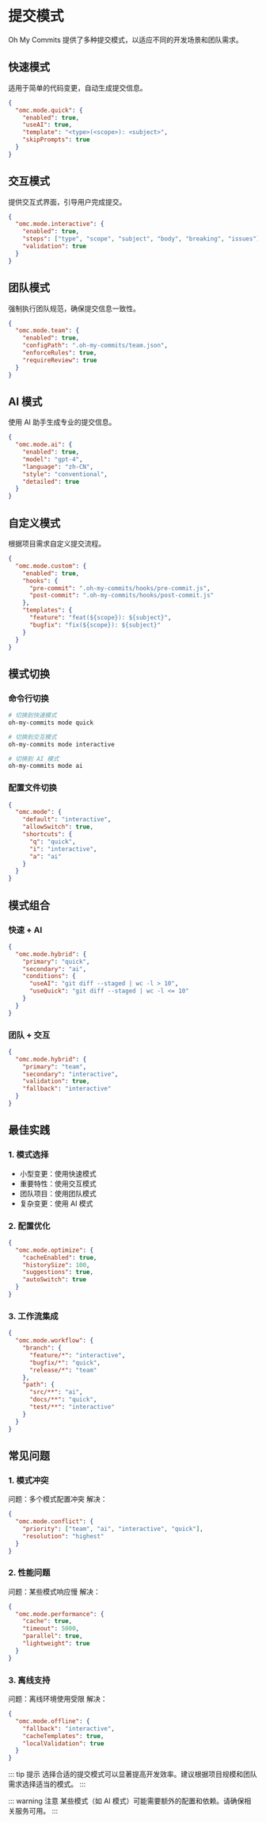 # 提交模式

Oh My Commits 提供了多种提交模式，以适应不同的开发场景和团队需求。

## 快速模式

适用于简单的代码变更，自动生成提交信息。

```json
{
  "omc.mode.quick": {
    "enabled": true,
    "useAI": true,
    "template": "<type>(<scope>): <subject>",
    "skipPrompts": true
  }
}
```

## 交互模式

提供交互式界面，引导用户完成提交。

```json
{
  "omc.mode.interactive": {
    "enabled": true,
    "steps": ["type", "scope", "subject", "body", "breaking", "issues"],
    "validation": true
  }
}
```

## 团队模式

强制执行团队规范，确保提交信息一致性。

```json
{
  "omc.mode.team": {
    "enabled": true,
    "configPath": ".oh-my-commits/team.json",
    "enforceRules": true,
    "requireReview": true
  }
}
```

## AI 模式

使用 AI 助手生成专业的提交信息。

```json
{
  "omc.mode.ai": {
    "enabled": true,
    "model": "gpt-4",
    "language": "zh-CN",
    "style": "conventional",
    "detailed": true
  }
}
```

## 自定义模式

根据项目需求自定义提交流程。

```json
{
  "omc.mode.custom": {
    "enabled": true,
    "hooks": {
      "pre-commit": ".oh-my-commits/hooks/pre-commit.js",
      "post-commit": ".oh-my-commits/hooks/post-commit.js"
    },
    "templates": {
      "feature": "feat(${scope}): ${subject}",
      "bugfix": "fix(${scope}): ${subject}"
    }
  }
}
```

## 模式切换

### 命令行切换

```bash
# 切换到快速模式
oh-my-commits mode quick

# 切换到交互模式
oh-my-commits mode interactive

# 切换到 AI 模式
oh-my-commits mode ai
```

### 配置文件切换

```json
{
  "omc.mode": {
    "default": "interactive",
    "allowSwitch": true,
    "shortcuts": {
      "q": "quick",
      "i": "interactive",
      "a": "ai"
    }
  }
}
```

## 模式组合

### 快速 + AI

```json
{
  "omc.mode.hybrid": {
    "primary": "quick",
    "secondary": "ai",
    "conditions": {
      "useAI": "git diff --staged | wc -l > 10",
      "useQuick": "git diff --staged | wc -l <= 10"
    }
  }
}
```

### 团队 + 交互

```json
{
  "omc.mode.hybrid": {
    "primary": "team",
    "secondary": "interactive",
    "validation": true,
    "fallback": "interactive"
  }
}
```

## 最佳实践

### 1. 模式选择

- 小型变更：使用快速模式
- 重要特性：使用交互模式
- 团队项目：使用团队模式
- 复杂变更：使用 AI 模式

### 2. 配置优化

```json
{
  "omc.mode.optimize": {
    "cacheEnabled": true,
    "historySize": 100,
    "suggestions": true,
    "autoSwitch": true
  }
}
```

### 3. 工作流集成

```json
{
  "omc.mode.workflow": {
    "branch": {
      "feature/*": "interactive",
      "bugfix/*": "quick",
      "release/*": "team"
    },
    "path": {
      "src/**": "ai",
      "docs/**": "quick",
      "test/**": "interactive"
    }
  }
}
```

## 常见问题

### 1. 模式冲突

问题：多个模式配置冲突
解决：

```json
{
  "omc.mode.conflict": {
    "priority": ["team", "ai", "interactive", "quick"],
    "resolution": "highest"
  }
}
```

### 2. 性能问题

问题：某些模式响应慢
解决：

```json
{
  "omc.mode.performance": {
    "cache": true,
    "timeout": 5000,
    "parallel": true,
    "lightweight": true
  }
}
```

### 3. 离线支持

问题：离线环境使用受限
解决：

```json
{
  "omc.mode.offline": {
    "fallback": "interactive",
    "cacheTemplates": true,
    "localValidation": true
  }
}
```

::: tip 提示
选择合适的提交模式可以显著提高开发效率。建议根据项目规模和团队需求选择适当的模式。
:::

::: warning 注意
某些模式（如 AI 模式）可能需要额外的配置和依赖。请确保相关服务可用。
:::
